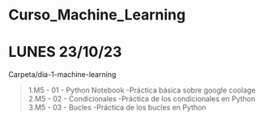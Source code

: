 # Curso_Machine_Learning
# LUNES 23/10/23
Carpeta/dia-1-machine-learning
  > 1.M5 - 01 - Python Notebook
    -Práctica básica sobre google coolage
  >2.M5 - 02 - Condicionales
    -Práctica de los condicionales en Python
  >3.M5 - 03 - Bucles
    -Práctica de los bucles en Python
